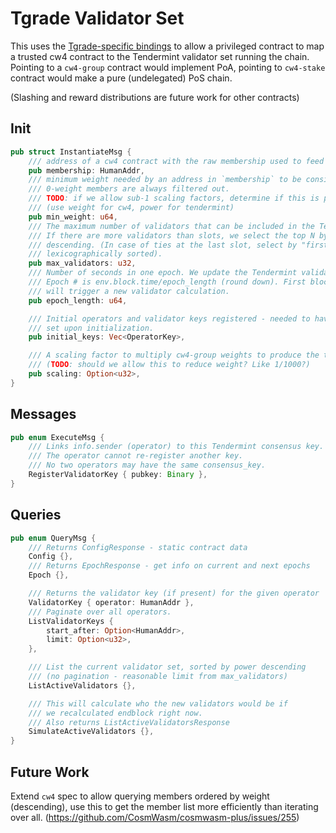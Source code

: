 # Tgrade Validator Set

This uses the [Tgrade-specific bindings](../../packages/bindings) to
allow a privileged contract to map a trusted cw4 contract to the Tendermint validator
set running the chain. Pointing to a `cw4-group` contract would implement PoA,
pointing to `cw4-stake` contract would make a pure (undelegated) PoS chain.

(Slashing and reward distributions are future work for other contracts)

## Init

```rust
pub struct InstantiateMsg {
    /// address of a cw4 contract with the raw membership used to feed the validator set
    pub membership: HumanAddr,
    /// minimum weight needed by an address in `membership` to be considered for the validator set.
    /// 0-weight members are always filtered out.
    /// TODO: if we allow sub-1 scaling factors, determine if this is pre-/post- scaling
    /// (use weight for cw4, power for tendermint)
    pub min_weight: u64,
    /// The maximum number of validators that can be included in the Tendermint validator set.
    /// If there are more validators than slots, we select the top N by membership weight
    /// descending. (In case of ties at the last slot, select by "first" tendermint pubkey
    /// lexicographically sorted).
    pub max_validators: u32,
    /// Number of seconds in one epoch. We update the Tendermint validator set only once per epoch.
    /// Epoch # is env.block.time/epoch_length (round down). First block with a new epoch number
    /// will trigger a new validator calculation.
    pub epoch_length: u64,

    /// Initial operators and validator keys registered - needed to have non-empty validator
    /// set upon initialization.
    pub initial_keys: Vec<OperatorKey>,

    /// A scaling factor to multiply cw4-group weights to produce the tendermint validator power
    /// (TODO: should we allow this to reduce weight? Like 1/1000?)
    pub scaling: Option<u32>,
}
```

## Messages

```rust
pub enum ExecuteMsg {
    /// Links info.sender (operator) to this Tendermint consensus key.
    /// The operator cannot re-register another key.
    /// No two operators may have the same consensus_key.
    RegisterValidatorKey { pubkey: Binary },
}
```

## Queries

```rust
pub enum QueryMsg {
    /// Returns ConfigResponse - static contract data
    Config {},
    /// Returns EpochResponse - get info on current and next epochs
    Epoch {},

    /// Returns the validator key (if present) for the given operator
    ValidatorKey { operator: HumanAddr },
    /// Paginate over all operators.
    ListValidatorKeys {
        start_after: Option<HumanAddr>,
        limit: Option<u32>,
    },

    /// List the current validator set, sorted by power descending
    /// (no pagination - reasonable limit from max_validators)
    ListActiveValidators {},

    /// This will calculate who the new validators would be if
    /// we recalculated endblock right now.
    /// Also returns ListActiveValidatorsResponse
    SimulateActiveValidators {},
}
```

## Future Work

Extend `cw4` spec to allow querying members ordered by weight (descending), use this to get the
member list more efficiently than iterating over all. (https://github.com/CosmWasm/cosmwasm-plus/issues/255)
